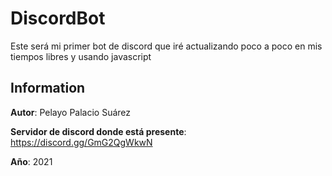 # DiscordBot
Este será mi primer bot de discord que iré actualizando poco a poco en mis tiempos libres y usando javascript

## Information

**Autor**: Pelayo Palacio Suárez

**Servidor de discord donde está presente**: https://discord.gg/GmG2QgWkwN

**Año**: 2021
